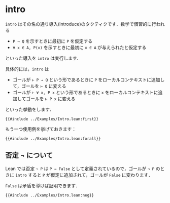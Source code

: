 # intro

`intro` はその名の通り導入(introduce)のタクティクです．数学で慣習的に行われる

* `P → Q` を示すときに最初に `P` を仮定する
* `∀ x ∈ A, P(x)` を示すときに最初に `x ∈ A` が与えられたと仮定する

といった導入を `intro` は実行します．

具体的には，`intro` は

* ゴールが `⊢ P → Q` という形であるときに `P` をローカルコンテキストに追加して，ゴールを `⊢ Q` に変える
* ゴールが `⊢ ∀ x, P x` という形であるときに `x` をローカルコンテキストに追加してゴールを `⊢ P x` に変える

といった挙動をします．

```lean
{{#include ../Examples/Intro.lean:first}}
```

もう一つ使用例を挙げておきます：

```lean
{{#include ../Examples/Intro.lean:forall}}
```

## 否定 ¬ について

Lean では否定 `¬ P` は `P → False` として定義されているので，ゴールが `¬ P` のときに `intro` すると `P` が仮定に追加されて，ゴールが `False` に変わります．

`False` は矛盾を導けば証明できます．

```lean
{{#include ../Examples/Intro.lean:neg}}
```